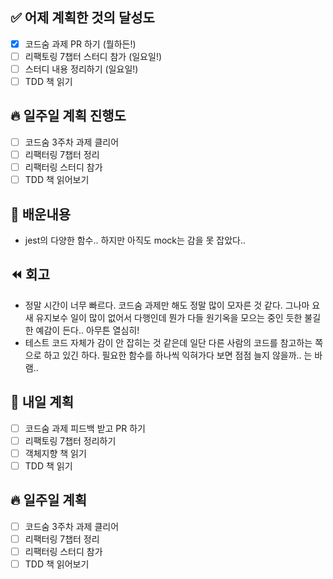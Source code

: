 ## ✅ 어제 계획한 것의 달성도

- [x] 코드숨 과제 PR 하기 (뭘하든!)
- [ ] 리팩토링 7챕터 스터디 참가 (일요일!)
- [ ] 스터디 내용 정리하기 (일요일!)
- [ ] TDD 책 읽기

## 🔥 일주일 계획 진행도

- [ ] 코드숨 3주차 과제 클리어
- [ ] 리팩터링 7챕터 정리
- [ ] 리팩터링 스터디 참가
- [ ] TDD 책 읽어보기

## 💬 배운내용

- jest의 다양한 함수.. 하지만 아직도 mock는 감을 못 잡았다..

## ⏪ 회고

- 정말 시간이 너무 빠르다. 코드숨 과제만 해도 정말 많이 모자른 것 같다. 그나마 요새 유지보수 일이 많이 없어서 다행인데 뭔가 다들 원기옥을 모으는 중인 듯한 불길한 예감이 든다.. 아무튼 열심히!
- 테스트 코드 자체가 감이 안 잡히는 것 같은데 일단 다른 사람의 코드를 참고하는 쪽으로 하고 있긴 하다. 필요한 함수를 하나씩 익혀가다 보면 점점 늘지 않을까.. 는 바램..

## 🔰 내일 계획
- [ ] 코드숨 과제 피드백 받고 PR 하기
- [ ] 리팩토링 7챕터 정리하기
- [ ] 객체지향 책 읽기
- [ ] TDD 책 읽기

## 🔥 일주일 계획
- [ ] 코드숨 3주차 과제 클리어
- [ ] 리팩터링 7챕터 정리
- [ ] 리팩터링 스터디 참가
- [ ] TDD 책 읽어보기
